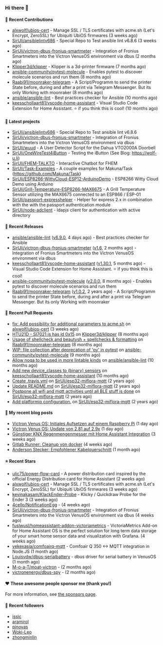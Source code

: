 ### Hi there 👋

#### 👷 Recent Contributions

- [alxwolf/ubios-cert](https://github.com/alxwolf/ubios-cert) - Manage SSL / TLS certificates with acme.sh (Let&#39;s Encrypt, ZeroSSL) for Ubiquiti UbiOS firmwares (3 weeks ago)
- [SirUli/ansiblelintv686](https://github.com/SirUli/ansiblelintv686) - Special Repo to Test ansible lint v6.8.6 (3 weeks ago)
- [SirUli/victron-dbus-fronius-smartmeter](https://github.com/SirUli/victron-dbus-fronius-smartmeter) - Integration of Fronius Smartmeters into the Victron VenusOS environment via dbus (2 months ago)
- [Klipper3d/klipper](https://github.com/Klipper3d/klipper) - Klipper is a 3d-printer firmware (7 months ago)
- [ansible-community/pytest-molecule](https://github.com/ansible-community/pytest-molecule) - Enables pytest to discover molecule scenarios and run them (8 months ago)
- [Raabi91/moonraker-telegram](https://github.com/Raabi91/moonraker-telegram) - A Script/Programm to send the printer State before, during and after a print via Telegram Messenger. But its only Working with moonraker (8 months ago)
- [ansible/ansible-lint](https://github.com/ansible/ansible-lint) - Best practices checker for Ansible (10 months ago)
- [keesschollaart81/vscode-home-assistant](https://github.com/keesschollaart81/vscode-home-assistant) - Visual Studio Code Extension for Home Assistant. ⭐ if you think this is cool! (10 months ago)

#### 🌱 Latest projects

- [SirUli/ansiblelintv686](https://github.com/SirUli/ansiblelintv686) - Special Repo to Test ansible lint v6.8.6
- [SirUli/victron-dbus-fronius-smartmeter](https://github.com/SirUli/victron-dbus-fronius-smartmeter) - Integration of Fronius Smartmeters into the Victron VenusOS environment via dbus
- [SirUli/wuud](https://github.com/SirUli/wuud) - A User Detector Script for the Dahua VTO2000A Doorbell
- [SirUli/OneWireTest4iButton](https://github.com/SirUli/OneWireTest4iButton) - Testing the iButton (See Blog: https://wolf-u.li)
- [SirUli/FHEM-TALKTO](https://github.com/SirUli/FHEM-TALKTO) - Interactive Chatbot for FHEM
- [SirUli/Task-Examples](https://github.com/SirUli/Task-Examples) - A couple examples for Makuna/Task (https://github.com/Makuna/Task)
- [SirUli/ESP8266-WittyCloud-ESP12-ArduinoDemo](https://github.com/SirUli/ESP8266-WittyCloud-ESP12-ArduinoDemo) - ESP8266 Witty Cloud Demo using Arduino
- [SirUli/Grill-Temperature-ESP8266-MAX6675](https://github.com/SirUli/Grill-Temperature-ESP8266-MAX6675) - A Grill Temperature Sensor utilizing the MAX6675 connected to an ESP866 / ESP-01
- [SirUli/passport-expresshelper](https://github.com/SirUli/passport-expresshelper) - Helper for express 2.x in combination with the with the passport authentication module
- [SirUli/node-adclient](https://github.com/SirUli/node-adclient) - ldapjs client for authentication with active directory

#### 🔭 Recent Releases

- [ansible/ansible-lint](https://github.com/ansible/ansible-lint) ([v6.9.0](https://github.com/ansible/ansible-lint/releases/tag/v6.9.0), 4 days ago) - Best practices checker for Ansible
- [SirUli/victron-dbus-fronius-smartmeter](https://github.com/SirUli/victron-dbus-fronius-smartmeter) ([v1.6](https://github.com/SirUli/victron-dbus-fronius-smartmeter/releases/tag/v1.6), 2 months ago) - Integration of Fronius Smartmeters into the Victron VenusOS environment via dbus
- [keesschollaart81/vscode-home-assistant](https://github.com/keesschollaart81/vscode-home-assistant) ([v1.30.1](https://github.com/keesschollaart81/vscode-home-assistant/releases/tag/v1.30.1), 5 months ago) - Visual Studio Code Extension for Home Assistant. ⭐ if you think this is cool!
- [ansible-community/pytest-molecule](https://github.com/ansible-community/pytest-molecule) ([v2.0.0](https://github.com/ansible-community/pytest-molecule/releases/tag/v2.0.0), 8 months ago) - Enables pytest to discover molecule scenarios and run them
- [Raabi91/moonraker-telegram](https://github.com/Raabi91/moonraker-telegram) ([v1.0.2](https://github.com/Raabi91/moonraker-telegram/releases/tag/v1.0.2), 2 years ago) - A Script/Programm to send the printer State before, during and after a print via Telegram Messenger. But its only Working with moonraker

#### 🔨 Recent Pull Requests

- [fix: Add possibility for additional parameters to acme.sh](https://github.com/alxwolf/ubios-cert/pull/25) on [alxwolf/ubios-cert](https://github.com/alxwolf/ubios-cert) (3 weeks ago)
- [HTU21D - SI7021 is has id 0x15](https://github.com/Klipper3d/klipper/pull/5375) on [Klipper3d/klipper](https://github.com/Klipper3d/klipper) (8 months ago)
- [Usage of shellcheck and beautysh &#43; spellchecks &amp; formatting](https://github.com/Raabi91/moonraker-telegram/pull/94) on [Raabi91/moonraker-telegram](https://github.com/Raabi91/moonraker-telegram) (8 months ago)
- [WIP: file collection after deprecation of &#39;py&#39; in pytest](https://github.com/ansible-community/pytest-molecule/pull/114) on [ansible-community/pytest-molecule](https://github.com/ansible-community/pytest-molecule) (9 months ago)
- [Allow noqa to be used in more lintable kinds](https://github.com/ansible/ansible-lint/pull/1819) on [ansible/ansible-lint](https://github.com/ansible/ansible-lint) (10 months ago)
- [Add new device_classes to (binary) sensors](https://github.com/keesschollaart81/vscode-home-assistant/pull/1861) on [keesschollaart81/vscode-home-assistant](https://github.com/keesschollaart81/vscode-home-assistant) (10 months ago)
- [Create .travis.yml](https://github.com/SirUli/esp32-miflora-mqtt/pull/4) on [SirUli/esp32-miflora-mqtt](https://github.com/SirUli/esp32-miflora-mqtt) (2 years ago)
- [Update README.md](https://github.com/SirUli/esp32-miflora-mqtt/pull/3) on [SirUli/esp32-miflora-mqtt](https://github.com/SirUli/esp32-miflora-mqtt) (2 years ago)
- [Postpone all wifi and mqtt activities until all BLE stuff is done](https://github.com/SirUli/esp32-miflora-mqtt/pull/2) on [SirUli/esp32-miflora-mqtt](https://github.com/SirUli/esp32-miflora-mqtt) (2 years ago)
- [Add platformio configuration.](https://github.com/SirUli/esp32-miflora-mqtt/pull/1) on [SirUli/esp32-miflora-mqtt](https://github.com/SirUli/esp32-miflora-mqtt) (2 years ago)

#### 📜 My recent blog posts

- [Victron Venus OS: Initiales Aufsetzen auf einem Raspberry Pi](https://wolf-u.li/venus-os-initiales-aufsetzen-auf-einem-raspberry-pi/) (1 day ago)
- [Victron Venus OS: Update von 2.81 auf 2.9x](https://wolf-u.li/venus-os-update-von-2-81-auf-29x/) (1 day ago)
- [Günstiger KNX Regenmengenmesser mit Home Assistant Integration](https://wolf-u.li/guenstiger-knx-regenmengenmesser-mit-home-assistant-integration/) (3 weeks ago)
- [Gitlab Runner: Cleanup von docker](https://wolf-u.li/gitlab-runner-docker-cleanup/) (4 weeks ago)
- [Anderson Stecker: Empfohlener Kabelquerschnitt](https://wolf-u.li/anderson-stecker-empfohlener-kabelquerschnitt/) (1 month ago)

#### ⭐ Recent Stars

- [ulic75/power-flow-card](https://github.com/ulic75/power-flow-card) - A power distribution card inspired by the official Energy Distribution card for Home Assistant (2 weeks ago)
- [alxwolf/ubios-cert](https://github.com/alxwolf/ubios-cert) - Manage SSL / TLS certificates with acme.sh (Let&#39;s Encrypt, ZeroSSL) for Ubiquiti UbiOS firmwares (3 weeks ago)
- [kevinakasam/KlackEnder-Probe](https://github.com/kevinakasam/KlackEnder-Probe) - Klicky / Quickdraw Probe for the Ender 3 (3 weeks ago)
- [4cello/NotificationEgg](https://github.com/4cello/NotificationEgg) -  (4 weeks ago)
- [SirUli/victron-dbus-fronius-smartmeter](https://github.com/SirUli/victron-dbus-fronius-smartmeter) - Integration of Fronius Smartmeters into the Victron VenusOS environment via dbus (4 weeks ago)
- [fuslwusl/homeassistant-addon-victoriametrics](https://github.com/fuslwusl/homeassistant-addon-victoriametrics) - VictoriaMetrics Add-on for Home Assistant OS is the perfect solution for long term data storage of your smart home sensor data and visualization with Grafana. (4 weeks ago)
- [vekexasia/comfoairq-mqtt](https://github.com/vekexasia/comfoairq-mqtt) - Comfoair Q 350 &lt;-&gt; MQTT integration in Node.JS  (1 month ago)
- [Louisvdw/dbus-serialbattery](https://github.com/Louisvdw/dbus-serialbattery) - dbus driver for serial battery in VenusOS  (1 month ago)
- [M-o-a-T/moat-victron](https://github.com/M-o-a-T/moat-victron) -  (2 months ago)
- [victronenergy/dbus-spy](https://github.com/victronenergy/dbus-spy) -  (2 months ago)

#### ❤️ These awesome people sponsor me (thank you!)


For more information, see [the sponsors page](https://github.com/sponsors/SirUli/).

#### 👯 Recent followers

- [issic](https://github.com/issic)
- [aramirol](https://github.com/aramirol)
- [pjnovas](https://github.com/pjnovas)
- [Woki-Leo](https://github.com/Woki-Leo)
- [zhongminlin](https://github.com/zhongminlin)
